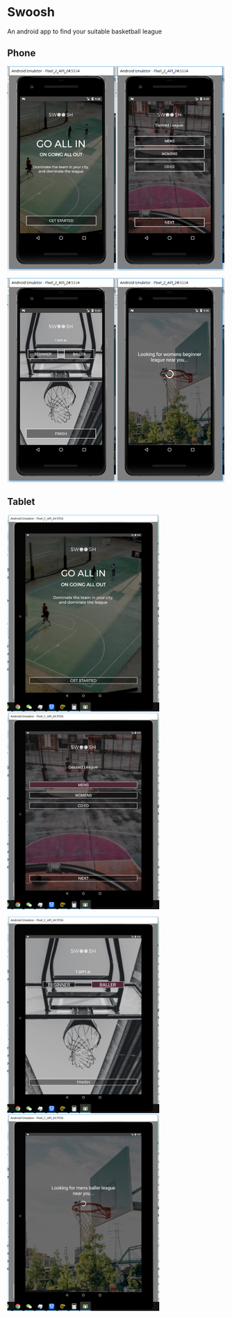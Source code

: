 # Swoosh

An android app to find your suitable basketball league

## Phone

<img src="img/phone-welcome.png" alt="phone welcome" width="250px"><img src="img/phone-league.png" alt="phone league" width="250px">

<img src="img/phone-skill.png" alt="phone skill" width="250px"><img src="img/phone-finish.png" alt="phone finish" width="250px">

## Tablet

<img src="img/tablet-welcome.png" alt="tablet welcome" width="350px"><img src="img/tablet-league.png" alt="tablet league" width="350px">

<img src="img/tablet-skill.png" alt="tablet skill" width="350px"><img src="img/tablet-finish.png" alt="tablet finish" width="350px">
